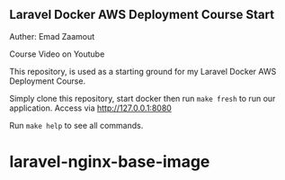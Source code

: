 
## Laravel Docker AWS Deployment Course Start

Auther: Emad Zaamout

Course Video on Youtube

This repository, is used as a starting ground for my Laravel Docker AWS Deployment Course.

Simply clone this repository, start docker then run `make fresh` to run our application.
Access via http://127.0.0.1:8080

Run `make help` to see all commands.
# laravel-nginx-base-image
